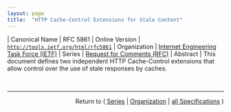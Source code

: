 ```yaml
---
layout: page
title:  "HTTP Cache-Control Extensions for Stale Content"
---
```


| Canonical Name | RFC 5861
| Online Version | [`http://tools.ietf.org/html/rfc5861`](http://tools.ietf.org/html/rfc5861)
| Organization | [Internet Engineering Task Force (IETF)](..)
| Series | [Request for Comments (RFC)](.)
| Abstract | This document defines two independent HTTP Cache-Control extensions that allow control over the use of stale responses by caches.

<br/>
<hr/>

<p style="text-align: right">Return to ( <a href="./">Series</a> | <a href="../">Organization</a> | <a href="../../">all Specifications</a> )</p>